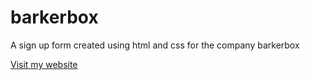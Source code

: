# barkerbox
A sign up form created using html and css for the company barkerbox

[Visit my website](https://shriyarukminiv.github.io/barkerbox/)

